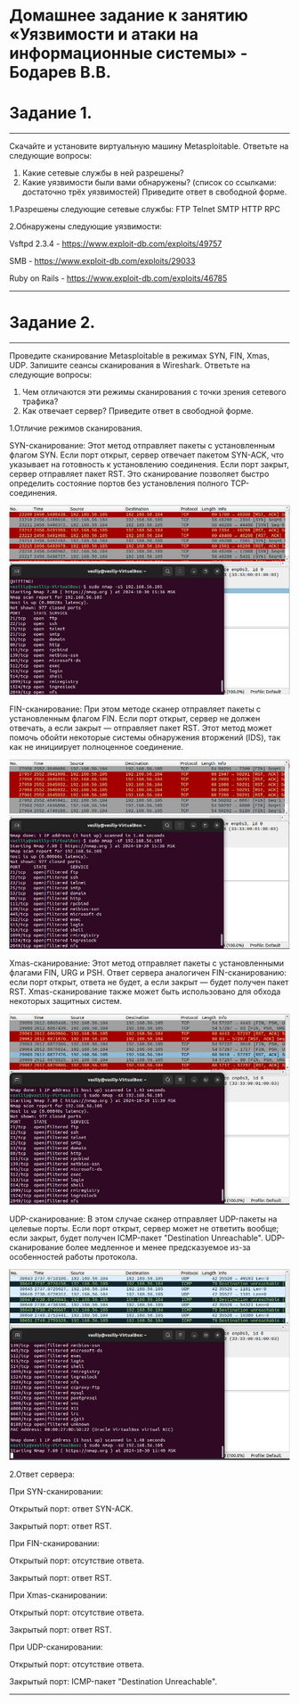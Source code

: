 # Домашнее задание к занятию «Уязвимости и атаки на информационные системы» - Бодарев В.В.

# Задание 1.

---

Скачайте и установите виртуальную машину Metasploitable.
Ответьте на следующие вопросы:
1. Какие сетевые службы в ней разрешены?
2. Какие уязвимости были вами обнаружены? (список со ссылками: достаточно трёх уязвимостей)
Приведите ответ в свободной форме.

1.Разрешены следующие сетевые службы:
FTP
Telnet
SMTP
HTTP
RPC

2.Обнаружены следующие уязвимости:

Vsftpd 2.3.4 - https://www.exploit-db.com/exploits/49757

SMB - https://www.exploit-db.com/exploits/29033

Ruby on Rails - https://www.exploit-db.com/exploits/46785

---

# Задание 2.

---

Проведите сканирование Metasploitable в режимах SYN, FIN, Xmas, UDP.
Запишите сеансы сканирования в Wireshark.
Ответьте на следующие вопросы:
1. Чем отличаются эти режимы сканирования с точки зрения сетевого трафика?
2. Как отвечает сервер?
Приведите ответ в свободной форме.

1.Отличие режимов сканирования.

SYN-сканирование: Этот метод отправляет пакеты с установленным флагом SYN. Если порт открыт, сервер отвечает пакетом SYN-ACK, что указывает на готовность к установлению соединения. Если порт закрыт, сервер отправляет пакет RST. Это сканирование позволяет быстро определить состояние портов без установления полного TCP-соединения.

![image alt](https://github.com/vasionxxx/devhw2/blob/main/CICD/7_1.JPG)

FIN-сканирование: При этом методе сканер отправляет пакеты с установленным флагом FIN. Если порт открыт, сервер не должен отвечать, а если закрыт — отправляет пакет RST. Этот метод может помочь обойти некоторые системы обнаружения вторжений (IDS), так как не инициирует полноценное соединение.

![image alt](https://github.com/vasionxxx/devhw2/blob/main/CICD/7_2.jpg)

Xmas-сканирование: Этот метод отправляет пакеты с установленными флагами FIN, URG и PSH. Ответ сервера аналогичен FIN-сканированию: если порт открыт, ответа не будет, а если закрыт — будет получен пакет RST. Xmas-сканирование также может быть использовано для обхода некоторых защитных систем.

![image alt](https://github.com/vasionxxx/devhw2/blob/main/CICD/7_3.jpg)

UDP-сканирование: В этом случае сканер отправляет UDP-пакеты на целевые порты. Если порт открыт, сервер может не ответить вообще; если закрыт, будет получен ICMP-пакет "Destination Unreachable". UDP-сканирование более медленное и менее предсказуемое из-за особенностей работы протокола.

![image alt](https://github.com/vasionxxx/devhw2/blob/main/CICD/7_4.jpg)

2.Ответ сервера:

При SYN-сканировании:

Открытый порт: ответ SYN-ACK.

Закрытый порт: ответ RST.

При FIN-сканировании:

Открытый порт: отсутствие ответа.

Закрытый порт: ответ RST.

При Xmas-сканировании:

Открытый порт: отсутствие ответа.

Закрытый порт: ответ RST.

При UDP-сканировании:

Открытый порт: отсутствие ответа.

Закрытый порт: ICMP-пакет "Destination Unreachable".


---




